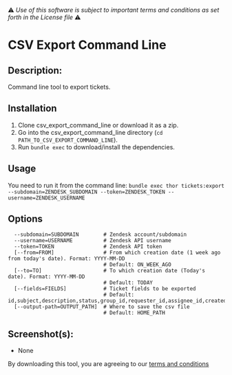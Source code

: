 :warning: *Use of this software is subject to important terms and conditions as set forth in the License file* :warning:

# CSV Export Command Line

## Description:

Command line tool to export tickets.

## Installation
1. Clone csv_export_command_line or download it as a zip.
2. Go into the csv_export_command_line directory (`cd PATH_TO_CSV_EXPORT_COMMAND_LINE`).
3. Run `bundle exec` to download/install the dependencies.

## Usage

You need to run it from the command line:
`bundle exec thor tickets:export --subdomain=ZENDESK_SUBDOMAIN --token=ZENDESK_TOKEN --username=ZENDESK_USERNAME`

## Options
```
  --subdomain=SUBDOMAIN        # Zendesk account/subdomain
  --username=USERNAME          # Zendesk API username
  --token=TOKEN                # Zendesk API token
  [--from=FROM]                # From which creation date (1 week ago from today's date). Format: YYYY-MM-DD
                               # Default: ON_WEEK_AGO
  [--to=TO]                    # To which creation date (Today's date). Format: YYYY-MM-DD
                               # Default: TODAY
  [--fields=FIELDS]            # Ticket fields to be exported
                               # Default: id,subject,description,status,group_id,requester_id,assignee_id,created_at
  [--output-path=OUTPUT_PATH]  # Where to save the csv file
                               # Default: HOME_PATH
```

## Screenshot(s):
* None

By downloading this tool, you are agreeing to our [terms and conditions](https://github.com/zendesklabs/wiki/wiki/Terms-and-Conditions)
